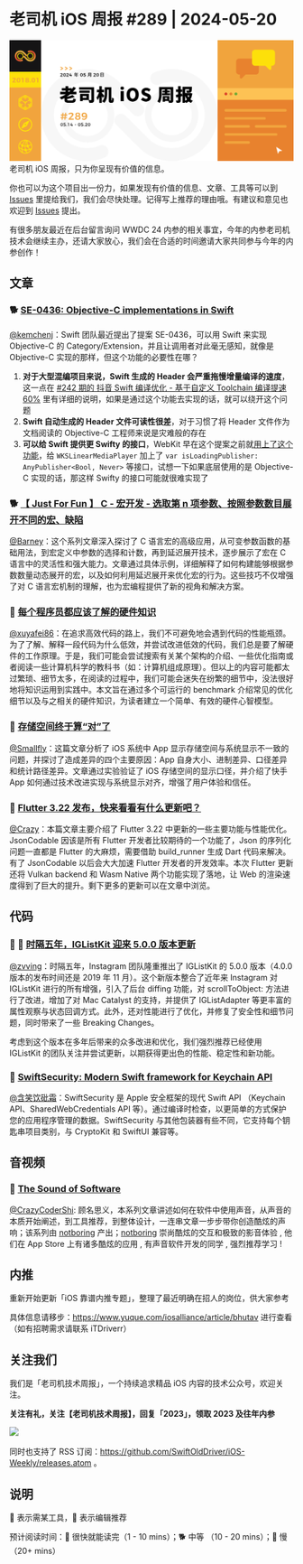 # 老司机 iOS 周报 #289 | 2024-05-20

![ios-weekly](https://github.com/SwiftOldDriver/iOS-Weekly/blob/master/assets/weekly-header/289.jpg?raw=true)
老司机 iOS 周报，只为你呈现有价值的信息。

你也可以为这个项目出一份力，如果发现有价值的信息、文章、工具等可以到 [Issues](https://github.com/SwiftOldDriver/iOS-Weekly/issues) 里提给我们，我们会尽快处理。记得写上推荐的理由哦。有建议和意见也欢迎到 [Issues](https://github.com/SwiftOldDriver/iOS-Weekly/issues) 提出。

有很多朋友最近在后台留言询问 WWDC 24 内参的相关事宜，今年的内参老司机技术会继续主办，还请大家放心，我们会在合适的时间邀请大家共同参与今年的内参创作！

## 文章

### 🐕 [SE-0436: Objective-C implementations in Swift](https://forums.swift.org/t/se-0436-objective-c-implementations-in-swift/71712)

[@kemchenj](https://kemchenj.github.io/)：Swift 团队最近提出了提案 SE-0436，可以用 Swift 来实现 Objective-C 的 Category/Extension，并且让调用者对此毫无感知，就像是 Objective-C 实现的那样，但这个功能的必要性在哪？

1. **对于大型混编项目来说，Swift 生成的 Header 会严重拖慢增量编译的速度**，这一点在 [#242 期的 抖音 Swift 编译优化 - 基于自定义 Toolchain 编译提速 60%](https://github.com/SwiftOldDriver/iOS-Weekly/blob/61670ff7475638f2476c9d302cf39d3c9bd86be1/Reports/2023/%23242-2023.04.24.md?plain=1#L28C4-L28C4) 里有详细的说明，如果是通过这个功能去实现的话，就可以绕开这个问题
2. **Swift 自动生成的 Header 文件可读性很差**，对于习惯了将 Header 文件作为文档阅读的 Objective-C 工程师来说是灾难般的存在
3. **可以给 Swift 提供更 Swifty 的接口**，WebKit 早在这个提案之前就[用上了这个功能](https://github.com/WebKit/WebKit/blob/4de0f4880b7b12b8f995bfbe480b41503219ab67/Source/WebKit/WebKitSwift/LinearMediaKit/LinearMediaPlayer.swift#L134)，给 `WKSLinearMediaPlayer` 加上了 `var isLoadingPublisher: AnyPublisher<Bool, Never>` 等接口，试想一下如果底层使用的是 Objective-C 实现的话，那这样 Swifty 的接口可能就很难实现了

### 🐕 [【 Just For Fun 】 C - 宏开发 - 选取第 n 项参数、按照参数数目展开不同的宏、缺陷](https://zhuanlan.zhihu.com/p/61152480)

[@Barney](https://github.com/BarneyZhaoooo~)：这个系列文章深入探讨了 C 语言宏的高级应用，从可变参数函数的基础用法，到宏定义中参数的选择和计数，再到延迟展开技术，逐步展示了宏在 C 语言中的灵活性和强大能力。文章通过具体示例，详细解释了如何构建能够根据参数数量动态展开的宏，以及如何利用延迟展开来优化宏的行为。这些技巧不仅增强了对 C 语言宏机制的理解，也为宏编程提供了新的视角和解决方案。

### 🐢 [每个程序员都应该了解的硬件知识](https://mp.weixin.qq.com/s/Ol9J1ZWevHSjP2ZIyidK-g)

[@xuyafei86](https://github.com/xiaofei86)：在追求高效代码的路上，我们不可避免地会遇到代码的性能瓶颈。为了了解、解释一段代码为什么低效，并尝试改进低效的代码，我们总是要了解硬件的工作原理。于是，我们可能会尝试搜索有关某个架构的介绍、一些优化指南或者阅读一些计算机科学的教科书（如：计算机组成原理）。但以上的内容可能都太过繁琐、细节太多，在阅读的过程中，我们可能会迷失在纷繁的细节中，没法很好地将知识运用到实践中。本文旨在通过多个可运行的 benchmark 介绍常见的优化细节以及与之相关的硬件知识，为读者建立一个简单、有效的硬件心智模型。

### 🐎 [存储空间终于算“对”了](https://mp.weixin.qq.com/s/_2dzH99T1r70tYSH8z_0Ow)

[@Smallfly](https://github.com/iostalks)：这篇文章分析了 iOS 系统中 App 显示存储空间与系统显示不一致的问题，并探讨了造成差异的四个主要原因：App 自身大小、进制差异、口径差异和统计路径差异。文章通过实验验证了 iOS 存储空间的显示口径，并介绍了快手 App 如何通过技术改进实现与系统显示对齐，增强了用户体验和信任。

### 🐎 [Flutter 3.22 发布，快来看看有什么更新吧？](https://mp.weixin.qq.com/s/wvas9YoP6WQgubmVp9hPUQ)

[@Crazy](https://github.com/jiyan135960)：本篇文章主要介绍了 Flutter 3.22 中更新的一些主要功能与性能优化。JsonCodable 因该是所有 Flutter 开发者比较期待的一个功能了，Json 的序列化问题一直都是 Flutter 的大麻烦，需要借助 build_runner 生成 Dart 代码来解决。有了 JsonCodable 以后会大大加速 Flutter 开发者的开发效率。本次 Flutter 更新还将 Vulkan backend 和 Wasm Native 两个功能实现了落地，让 Web 的渲染速度得到了巨大的提升。剩下更多的更新可以在文章中浏览。

## 代码

### 🌟 🐎 [时隔五年，IGListKit 迎来 5.0.0 版本更新](https://github.com/Instagram/IGListKit/releases/tag/5.0.0)

[@zvving](https://github.com/zvving/)：时隔五年，Instagram 团队隆重推出了 IGListKit 的 5.0.0 版本（4.0.0 版本的发布时间还是 2019 年 11 月）。这个新版本整合了近年来 Instagram 对 IGListKit 进行的所有增强，引入了后台 diffing 功能，对 scrollToObject: 方法进行了改进，增加了对 Mac Catalyst 的支持，并提供了 IGListAdapter 等更丰富的属性观察与状态回调方式。此外，还对性能进行了优化，并修复了安全性和细节问题，同时带来了一些 Breaking Changes。

考虑到这个版本在多年后带来的众多改进和优化，我们强烈推荐已经使用 IGListKit 的团队关注并尝试更新，以期获得更出色的性能、稳定性和新功能。

### 🐎 [SwiftSecurity: Modern Swift framework for Keychain API](https://github.com/dm-zharov/swift-security)

[@含笑饮砒霜](https://weibo.com/chinafishnews/)：SwiftSecurity 是 Apple 安全框架的现代 Swift API （Keychain API、SharedWebCredentials API 等）。通过编译时检查，以更简单的方式保护您的应用程序管理的数据。SwiftSecurity 与其他包装器有些不同，它支持每个钥匙串项目类别，与 CryptoKit 和 SwiftUI 兼容等。

## 音视频

### 🐢 [The Sound of Software](https://www.notboring.software/words/the-sound-of-software)

[@CrazyCoderShi](https://github.com/CrazyCoderShi): 顾名思义，本系列文章讲述如何在软件中使用声音，从声音的本质开始阐述，到工具推荐，到整体设计，一连串文章一步步带你创造酷炫的声响；该系列由 [notboring](https://www.notboring.software/) 产出；[notboring](https://www.notboring.software/) 崇尚酷炫的交互和极致的影音体验 , 他们在 App Store 上有诸多酷炫的应用 , 有声音软件开发的同学 , 强烈推荐学习 !

## 内推

重新开始更新「iOS 靠谱内推专题」，整理了最近明确在招人的岗位，供大家参考

具体信息请移步：https://www.yuque.com/iosalliance/article/bhutav 进行查看（如有招聘需求请联系 iTDriverr）

## 关注我们

我们是「老司机技术周报」，一个持续追求精品 iOS 内容的技术公众号，欢迎关注。

**关注有礼，关注【老司机技术周报】，回复「2023」，领取 2023 及往年内参**

![](https://github.com/SwiftOldDriver/iOS-Weekly/blob/master/assets/qrcode_for_wechat.jpg?raw=true)

同时也支持了 RSS 订阅：https://github.com/SwiftOldDriver/iOS-Weekly/releases.atom 。

## 说明

🚧 表示需某工具，🌟 表示编辑推荐

预计阅读时间：🐎 很快就能读完（1 - 10 mins）；🐕 中等 （10 - 20 mins）；🐢 慢（20+ mins）
